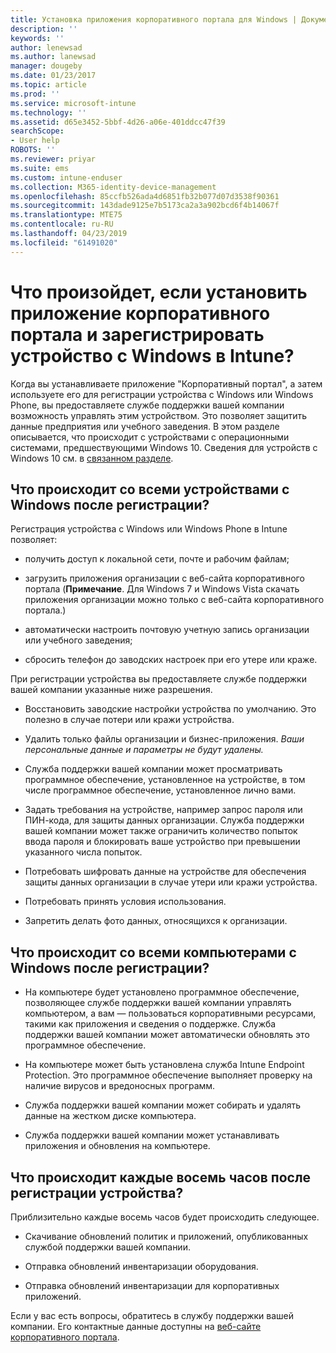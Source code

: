 ```yaml
---
title: Установка приложения корпоративного портала для Windows | Документы Майкрософт
description: ''
keywords: ''
author: lenewsad
ms.author: lanewsad
manager: dougeby
ms.date: 01/23/2017
ms.topic: article
ms.prod: ''
ms.service: microsoft-intune
ms.technology: ''
ms.assetid: d65e3452-5bbf-4d26-a06e-401ddcc47f39
searchScope:
- User help
ROBOTS: ''
ms.reviewer: priyar
ms.suite: ems
ms.custom: intune-enduser
ms.collection: M365-identity-device-management
ms.openlocfilehash: 85ccfb526ada4d6851fb32b077d07d3538f90361
ms.sourcegitcommit: 143dade9125e7b5173ca2a3a902bcd6f4b14067f
ms.translationtype: MTE75
ms.contentlocale: ru-RU
ms.lasthandoff: 04/23/2019
ms.locfileid: "61491020"
---
```

# <a name="what-happens-if-you-install-the-company-portal-app-and-enroll-your-windows-device-in-intune"></a>Что произойдет, если установить приложение корпоративного портала и зарегистрировать устройство с Windows в Intune?

Когда вы устанавливаете приложение "Корпоративный портал", а затем используете его для регистрации устройства с Windows или Windows Phone, вы предоставляете службе поддержки вашей компании возможность управлять этим устройством. Это позволяет защитить данные предприятия или учебного заведения. В этом разделе описывается, что происходит с устройствами с операционными системами, предшествующими Windows 10. Сведения для устройств с Windows 10 см. в [связанном разделе](about-cp-app-for-windows-10.md).  

## <a name="what-happens-to-all-windows-devices-after-enrollment"></a>Что происходит со всеми устройствами с Windows после регистрации?
Регистрация устройства с Windows или Windows Phone в Intune позволяет:

-   получить доступ к локальной сети, почте и рабочим файлам;

-   загрузить приложения организации с веб-сайта корпоративного портала (__Примечание__. Для Windows 7 и Windows Vista скачать приложения организации можно только с веб-сайта корпоративного портала.)

-   автоматически настроить почтовую учетную запись организации или учебного заведения;

-   сбросить телефон до заводских настроек при его утере или краже.

При регистрации устройства вы предоставляете службе поддержки вашей компании указанные ниже разрешения.

-   Восстановить заводские настройки устройства по умолчанию. Это полезно в случае потери или кражи устройства.

-   Удалить только файлы организации и бизнес-приложения. *Ваши персональные данные и параметры не будут удалены.*

-   Служба поддержки вашей компании может просматривать программное обеспечение, установленное на устройстве, в том числе программное обеспечение, установленное лично вами.

-   Задать требования на устройстве, например запрос пароля или ПИН-кода, для защиты данных организации. Служба поддержки вашей компании может также ограничить количество попыток ввода пароля и блокировать ваше устройство при превышении указанного числа попыток.

-   Потребовать шифровать данные на устройстве для обеспечения защиты данных организации в случае утери или кражи устройства.

-   Потребовать принять условия использования.

-   Запретить делать фото данных, относящихся к организации.

## <a name="what-happens-to-all-windows-pcs-after-enrollment"></a>Что происходит со всеми компьютерами с Windows после регистрации?

-  На компьютере будет установлено программное обеспечение, позволяющее службе поддержки вашей компании управлять компьютером, а вам — пользоваться корпоративными ресурсами, такими как приложения и сведения о поддержке. Служба поддержки вашей компании может автоматически обновлять это программное обеспечение.

-  На компьютере может быть установлена служба Intune Endpoint Protection. Это программное обеспечение выполняет проверку на наличие вирусов и вредоносных программ.

-  Служба поддержки вашей компании может собирать и удалять данные на жестком диске компьютера.

-  Служба поддержки вашей компании может устанавливать приложения и обновления на компьютере.

## <a name="what-happens-every-eight-hours-after-device-enrollment"></a>Что происходит каждые восемь часов после регистрации устройства?

Приблизительно каждые восемь часов будет происходить следующее.

-   Скачивание обновлений политик и приложений, опубликованных службой поддержки вашей компании.

-   Отправка обновлений инвентаризации оборудования.

-   Отправка обновлений инвентаризации для корпоративных приложений.

Если у вас есть вопросы, обратитесь в службу поддержки вашей компании. Его контактные данные доступны на [веб-сайте корпоративного портала](https://go.microsoft.com/fwlink/?linkid=2010980).
